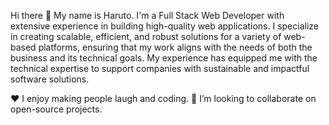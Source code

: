 Hi there 👋
My name is Haruto.
I'm a Full Stack Web Developer with extensive experience in building high-quality web applications. I specialize in creating scalable, efficient, and robust solutions for a variety of web-based platforms, ensuring that my work aligns with the needs of both the business and its technical goals. My experience has equipped me with the technical expertise to support companies with sustainable and impactful software solutions.

♥️ I enjoy making people laugh and coding.
👯 I’m looking to collaborate on open-source projects.

